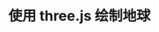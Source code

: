 # 使用 three.js 绘制地球

[annotation]: <id> (b575f629-a6bb-4631-9f75-5646823ce9e8)
[annotation]: <status> (public)
[annotation]: <create_time> (2020-06-07 01:04:56)
[annotation]: <category> (计算机技术)
[annotation]: <tags> (Javascript)
[annotation]: <comments> (false)
[annotation]: <url> (http://blog.ccyg.studio/article/b575f629-a6bb-4631-9f75-5646823ce9e8)

<script src="https://cdn.jsdelivr.net/npm/jquery@3.4.0/dist/jquery.min.js"></script>
<script src="https://cdn.jsdelivr.net/npm/three@0.117.1/build/three.min.js"></script>

<div class="ui segment" id="scene"></div>
<script type="module" src="../../../src/code/html/three/globe/globe.js"></script>
<div id="world" src="../../../src/code/html/three/globe/world.jpg"></div>
<div id="sky" src="../../../src/code/html/three/globe/sky.jpg"></div>
